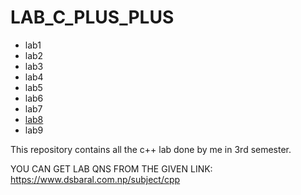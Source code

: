 # LAB_C_PLUS_PLUS
- lab1
- lab2
- lab3 
- lab4
- lab5
- lab6
- lab7
- [lab8](https://github.com/SauravKumarMahato/LAB_C_PLUS_PLUS/blob/main/All%20lab%20readme.md/lab8.md)
- lab9 

This repository contains all the c++ lab done by me in 3rd semester.

YOU CAN GET LAB QNS FROM THE GIVEN LINK:  
https://www.dsbaral.com.np/subject/cpp
